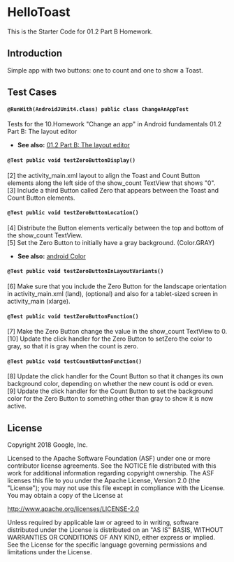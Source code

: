 HelloToast
==========================
This is the Starter Code for 01.2 Part B Homework.

Introduction
----------
Simple app with two buttons: one to count and one to show a Toast.

Test Cases
--------

#### `@RunWith(AndroidJUnit4.class) public class ChangeAnAppTest`

Tests for the 10.Homework "Change an app" in Android fundamentals 01.2 Part B: The layout editor

 * **See also:** <a href="https://codelabs.developers.google.com/codelabs/android-training-layout-editor-part-b/#9">01.2 Part B: The layout editor</a>

#### `@Test public void testZeroButtonDisplay()`

[2] the activity_main.xml layout to align the Toast and Count Button elements along the left side of the show_count TextView that shows "0".  \
[3] Include a third Button called Zero that appears between the Toast and Count Button elements.

#### `@Test public void testZeroButtonLocation()`

[4] Distribute the Button elements vertically between the top and bottom of the show_count TextView. \
[5] Set the Zero Button to initially have a gray background. (Color.GRAY)

 * **See also:** <a href="https://developer.android.com/reference/android/graphics/Color">android Color</a>

#### `@Test public void testZeroButtonInLayoutVariants()`

[6] Make sure that you include the Zero Button for the landscape orientation in activity_main.xml (land), (optional) and also for a tablet-sized screen in activity_main (xlarge).

#### `@Test public void testZeroButtonFunction()`

[7] Make the Zero Button change the value in the show_count TextView to 0. \
[10] Update the click handler for the Zero Button to setZero the color to gray, so that it is gray when the count is zero.

#### `@Test public void testCountButtonFunction()`

[8] Update the click handler for the Count Button so that it changes its own background color, depending on whether the new count is odd or even. \
[9] Update the click handler for the Count Button to set the background color for the Zero Button to something other than gray to show it is now active.


License
-------

Copyright 2018 Google, Inc.

Licensed to the Apache Software Foundation (ASF) under one or more contributor
license agreements.  See the NOTICE file distributed with this work for
additional information regarding copyright ownership.  The ASF licenses this
file to you under the Apache License, Version 2.0 (the "License"); you may not
use this file except in compliance with the License.  You may obtain a copy of
the License at

  http://www.apache.org/licenses/LICENSE-2.0

Unless required by applicable law or agreed to in writing, software
distributed under the License is distributed on an "AS IS" BASIS, WITHOUT
WARRANTIES OR CONDITIONS OF ANY KIND, either express or implied.  See the
License for the specific language governing permissions and limitations under
the License.

